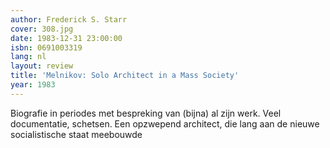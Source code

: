 ```yaml
---
author: Frederick S. Starr
cover: 308.jpg
date: 1983-12-31 23:00:00
isbn: 0691003319
lang: nl
layout: review
title: 'Melnikov: Solo Architect in a Mass Society'
year: 1983
---
```

Biografie in periodes met bespreking van (bijna) al zijn werk.
Veel documentatie, schetsen.
Een opzwepend architect, die lang aan de nieuwe socialistische staat meebouwde
